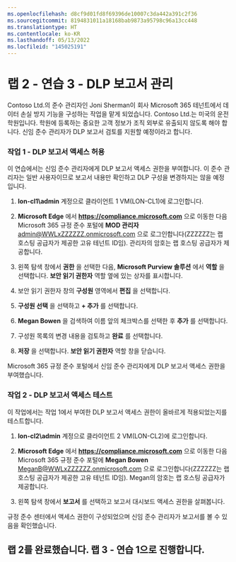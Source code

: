 ```yaml
---
ms.openlocfilehash: d8cf9d01fd8f69396de10007c3da442a391c2f36
ms.sourcegitcommit: 8194831011a18168bab9873a95798c96a13cc448
ms.translationtype: HT
ms.contentlocale: ko-KR
ms.lasthandoff: 05/13/2022
ms.locfileid: "145025191"
---
```

# <a name="lab-2---exercise-3---manage-dlp-reports"></a>랩 2 - 연습 3 - DLP 보고서 관리

Contoso Ltd.의 준수 관리자인 Joni Sherman이 회사 Microsoft 365 테넌트에서 데이터 손실 방지 기능을 구성하는 작업을 맡게 되었습니다. Contoso Ltd.는 미국의 운전학원입니다. 학원에 등록하는 중요한 고객 정보가 조직 외부로 유출되지 않도록 해야 합니다. 신임 준수 관리자가 DLP 보고서 검토를 지원할 예정이라고 합니다.

### <a name="task-1---grant-access-to-dlp-reports"></a>작업 1 - DLP 보고서 액세스 허용

이 연습에서는 신임 준수 관리자에게 DLP 보고서 액세스 권한을 부여합니다. 이 준수 관리자는 일반 사용자이므로 보고서 내용만 확인하고 DLP 구성을 변경하지는 않을 예정입니다.

1. **lon-cl1\admin** 계정으로 클라이언트 1 VM(LON-CL1)에 로그인합니다.

2. **Microsoft Edge** 에서 **https://compliance.microsoft.com** 으로 이동한 다음 Microsoft 365 규정 준수 포털에 **MOD 관리자** admin@WWLxZZZZZZ.onmicrosoft.com 으로 로그인합니다(ZZZZZZ는 랩 호스팅 공급자가 제공한 고유 테넌트 ID임).  관리자의 암호는 랩 호스팅 공급자가 제공합니다.

3. 왼쪽 탐색 창에서 **권한** 을 선택한 다음, **Microsoft Purview 솔루션** 에서 **역할** 을 선택합니다.  **보안 읽기 권한자** 역할 옆에 있는 상자를 표시합니다.

4. 보안 읽기 권한자 창의 **구성원** 영역에서 **편집** 을 선택합니다.

5. **구성원 선택** 을 선택하고 **+ 추가** 를 선택합니다.

6. **Megan Bowen** 을 검색하여 이름 앞의 체크박스를 선택한 후 **추가** 를 선택합니다.

7. 구성원 목록의 변경 내용을 검토하고 **완료** 를 선택합니다.

8. **저장** 을 선택합니다. **보안 읽기 권한자** 역할 창을 닫습니다.

Microsoft 365 규정 준수 포털에서 신임 준수 관리자에게 DLP 보고서 액세스 권한을 부여했습니다.

### <a name="task-2---test-access-to-dlp-reports"></a>작업 2 - DLP 보고서 액세스 테스트

이 작업에서는 작업 1에서 부여한 DLP 보고서 액세스 권한이 올바르게 적용되었는지를 테스트합니다.

1. **lon-cl2\admin** 계정으로 클라이언트 2 VM(LON-CL2)에 로그인합니다.

2. **Microsoft Edge** 에서 **https://compliance.microsoft.com** 으로 이동한 다음 Microsoft 365 규정 준수 포털에 **Megan Bowen** MeganB@WWLxZZZZZZ.onmicrosoft.com 으로 로그인합니다(ZZZZZZ는 랩 호스팅 공급자가 제공한 고유 테넌트 ID임).  Megan의 암호는 랩 호스팅 공급자가 제공합니다.

3. 왼쪽 탐색 창에서 **보고서** 를 선택하고 보고서 대시보드 액세스 권한을 살펴봅니다.

규정 준수 센터에서 액세스 권한이 구성되었으며 신임 준수 관리자가 보고서를 볼 수 있음을 확인했습니다.

## <a name="you-have-completed-the-lab-2-proceed-to-lab-3---exercise-1"></a>랩 2를 완료했습니다. 랩 3 - 연습 1으로 진행합니다.
